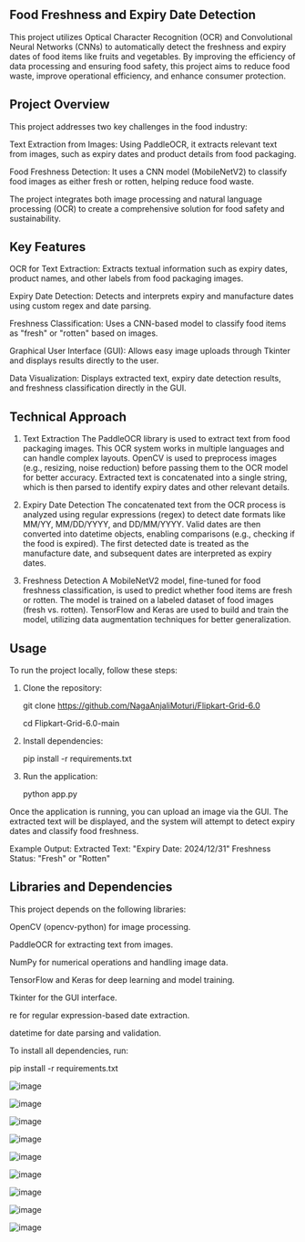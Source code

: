 ## **Food Freshness and Expiry Date Detection**

This project utilizes Optical Character Recognition (OCR) and Convolutional Neural Networks (CNNs) to automatically detect the freshness and expiry dates of food items like fruits and vegetables. By improving the efficiency of data processing and ensuring food safety, this project aims to reduce food waste, improve operational efficiency, and enhance consumer protection.

## **Project Overview**
This project addresses two key challenges in the food industry:

Text Extraction from Images: Using PaddleOCR, it extracts relevant text from images, such as expiry dates and product details from food packaging.

Food Freshness Detection: It uses a CNN model (MobileNetV2) to classify food images as either fresh or rotten, helping reduce food waste.

The project integrates both image processing and natural language processing (OCR) to create a comprehensive solution for food safety and sustainability.

## **Key Features**
OCR for Text Extraction: Extracts textual information such as expiry dates, product names, and other labels from food packaging images.

Expiry Date Detection: Detects and interprets expiry and manufacture dates using custom regex and date parsing.

Freshness Classification: Uses a CNN-based model to classify food items as "fresh" or "rotten" based on images.

Graphical User Interface (GUI): Allows easy image uploads through Tkinter and displays results directly to the user.

Data Visualization: Displays extracted text, expiry date detection results, and freshness classification directly in the GUI.

## **Technical Approach**

1. Text Extraction
The PaddleOCR library is used to extract text from food packaging images. This OCR system works in multiple languages and can handle complex layouts.
OpenCV is used to preprocess images (e.g., resizing, noise reduction) before passing them to the OCR model for better accuracy.
Extracted text is concatenated into a single string, which is then parsed to identify expiry dates and other relevant details.

2. Expiry Date Detection
The concatenated text from the OCR process is analyzed using regular expressions (regex) to detect date formats like MM/YY, MM/DD/YYYY, and DD/MM/YYYY.
Valid dates are then converted into datetime objects, enabling comparisons (e.g., checking if the food is expired).
The first detected date is treated as the manufacture date, and subsequent dates are interpreted as expiry dates.

3. Freshness Detection
A MobileNetV2 model, fine-tuned for food freshness classification, is used to predict whether food items are fresh or rotten.
The model is trained on a labeled dataset of food images (fresh vs. rotten).
TensorFlow and Keras are used to build and train the model, utilizing data augmentation techniques for better generalization.

## **Usage**
To run the project locally, follow these steps:

1. Clone the repository:

   git clone https://github.com/NagaAnjaliMoturi/Flipkart-Grid-6.0

   cd Flipkart-Grid-6.0-main

2. Install dependencies:

   pip install -r requirements.txt

3. Run the application:

   python app.py

Once the application is running, you can upload an image via the GUI. The extracted text will be displayed, and the system will attempt to detect expiry dates and classify food freshness.

Example Output:
Extracted Text: "Expiry Date: 2024/12/31"
Freshness Status: "Fresh" or "Rotten"

## Libraries and Dependencies
This project depends on the following libraries:

OpenCV (opencv-python) for image processing.

PaddleOCR for extracting text from images.

NumPy for numerical operations and handling image data.

TensorFlow and Keras for deep learning and model training.

Tkinter for the GUI interface.

re for regular expression-based date extraction.

datetime for date parsing and validation.

To install all dependencies, run:

pip install -r requirements.txt



![image](https://github.com/user-attachments/assets/e54034c6-4ff8-42f4-a08f-2631f91f7302)

![image](https://github.com/user-attachments/assets/a1fb401a-2a9a-4dd9-9e73-2a37e3843c8a)

![image](https://github.com/user-attachments/assets/3e4baf49-1bdf-4b40-9e0d-6e06c9d4dd4c)



![image](https://github.com/user-attachments/assets/0aba5272-1eda-4fca-95c8-bd96277122bc)

![image](https://github.com/user-attachments/assets/bfe2b1ef-0988-4408-b7e5-a1dffd3dcc0c)

![image](https://github.com/user-attachments/assets/89aac366-1a2c-470d-ba74-e2230dc6cea4)



![image](https://github.com/user-attachments/assets/fb1b4c09-4bf7-4dbc-ba2f-dea078851998)

![image](https://github.com/user-attachments/assets/5e0ed04d-d023-427e-94dc-d867afd3afa5)

![image](https://github.com/user-attachments/assets/94c6a5ec-7dff-468c-b962-e1107f75d6ae)








